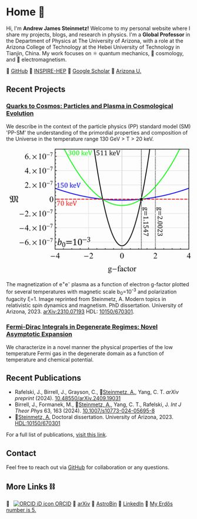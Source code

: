 # Home 🏡

Hi, I'm **Andrew James Steinmetz!** Welcome to my personal website where I share my projects, blogs, and research in physics. I'm a **Global Professor** in the Department of Physics at The University of Arizona, with a role at the Arizona College of Technology at the Hebei University of Technology in Tianjin, China. My work focuses on ⚛ quantum mechanics, 🌌 cosmology, and 🧲 electromagnetism.

🔗 [GitHub](https://github.com/ajsteinmetz) 🔗 [INSPIRE-HEP](https://inspirehep.net/authors/1796313) 🔗 [Google Scholar](https://scholar.google.com/citations?user=fJBK1GIAAAAJ) 🔗 [Arizona U.](https://w3.physics.arizona.edu/person/andrew-steinmetz)

## Recent Projects

### [Quarks to Cosmos: Particles and Plasma in Cosmological Evolution](https://github.com/ajsteinmetz/thesis-collab-project)

We describe in the context of the particle physics (PP) standard model (SM) 'PP-SM' the understanding of the primordial properties and composition of the Universe in the temperature range 130 GeV > T > 20 keV.

![The magnetization of electron-positron plasma as a function of electron g-factor.](https://raw.githubusercontent.com/ajsteinmetz/thesis-collab-project/refs/heads/main/art/gfac.png)

The magnetization of e<sup>+</sup>e<sup>-</sup> plasma as a function of electron g-factor plotted for several temperatures with magnetic scale b<sub>0</sub>=10<sup>-3</sup> and polarization fugacity ξ=1. Image reprinted from Steinmetz, A. Modern topics in relativistic spin dynamics and magnetism. PhD dissertation. University of Arizona, 2023. [arXiv:2310.07193](https://arxiv.org/abs/2310.07193) HDL: [10150/670301](http://hdl.handle.net/10150/670301).

### [Fermi-Dirac Integrals in Degenerate Regimes: Novel Asymptotic Expansion](https://github.com/ajsteinmetz/fermi-distribution)

We characterize in a novel manner the physical properties of the low temperature Fermi gas in the degenerate domain as a function of temperature and chemical potential.

## Recent Publications

* Rafelski, J., Birrell, J., Grayson, C., 🌟[Steinmetz, A.](https://github.com/ajsteinmetz/thesis-collab-project), Yang, C. T. _arXiv preprint_ (2024). [10.48550/arXiv.2409.19031](https://doi.org/10.48550/arXiv.2409.19031)
* Birrell, J., Formanek, M., 🌟[Steinmetz, A.](https://github.com/ajsteinmetz/fermi-distribution), Yang, C. T., Rafelski, J. _Int J Theor Phys_ 63, 163 (2024). [10.1007/s10773-024-05695-8](https://doi.org/10.1007/s10773-024-05695-8)
* 🌟[Steinmetz, A.](https://github.com/ajsteinmetz/thesis-ajsteinmetz) Doctoral dissertation. University of Arizona, 2023. [HDL:10150/670301](http://hdl.handle.net/10150/670301)

For a full list of publications, [visit this link](https://ajsteinmetz.github.io/publications.md).

## Contact

Feel free to reach out via [GitHub](https://github.com/ajsteinmetz) for collaboration or any questions.

## More Links ⛓

🔗 <a
  id="cy-effective-orcid-url"
  class="underline"
  href="https://orcid.org/0000-0001-5474-2649"
  target="orcid.widget"
  rel="me noopener noreferrer"
  style="vertical-align: top">
  <img
    src="https://orcid.org/sites/default/files/images/orcid_16x16.png"
    style="width: 1em; margin-inline-start: 0.5em"
    alt="ORCID iD icon"/> ORCID</a> 🔗 [arXiv](https://arxiv.org/a/steinmetz_a_1.html) 🔗 [AstroBin](https://www.astrobin.com/users/djinn/) 🔗 [LinkedIn](https://www.linkedin.com/in/ajsteinmetz/) 🔗 [My Erdős number is 5.](https://mathscinet.ams.org/mathscinet/freetools/collab-dist?source=1443426&target=189017)
